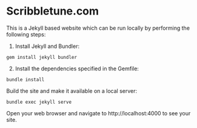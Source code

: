 # Scribbletune.com

This is a Jekyll based website which can be run locally by performing the following steps:

1. Install Jekyll and Bundler:
```
gem install jekyll bundler
```

2. Install the dependencies specified in the Gemfile:
```
bundle install
```

Build the site and make it available on a local server:
```
bundle exec jekyll serve
```

Open your web browser and navigate to http://localhost:4000 to see your site.
